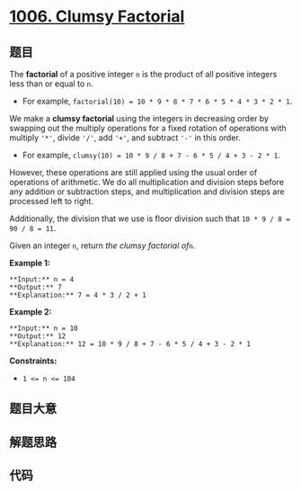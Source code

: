 # [1006. Clumsy Factorial](https://leetcode.com/problems/clumsy-factorial)

## 题目

The **factorial** of a positive integer `n` is the product of all positive
integers less than or equal to `n`.

  * For example, `factorial(10) = 10 * 9 * 8 * 7 * 6 * 5 * 4 * 3 * 2 * 1`.

We make a **clumsy factorial** using the integers in decreasing order by
swapping out the multiply operations for a fixed rotation of operations with
multiply `'*'`, divide `'/'`, add `'+'`, and subtract `'-'` in this order.

  * For example, `clumsy(10) = 10 * 9 / 8 + 7 - 6 * 5 / 4 + 3 - 2 * 1`.

However, these operations are still applied using the usual order of
operations of arithmetic. We do all multiplication and division steps before
any addition or subtraction steps, and multiplication and division steps are
processed left to right.

Additionally, the division that we use is floor division such that `10 * 9 / 8
= 90 / 8 = 11`.

Given an integer `n`, return _the clumsy factorial of_`n`.



**Example 1:**

    
    
    **Input:** n = 4
    **Output:** 7
    **Explanation:** 7 = 4 * 3 / 2 + 1
    

**Example 2:**

    
    
    **Input:** n = 10
    **Output:** 12
    **Explanation:** 12 = 10 * 9 / 8 + 7 - 6 * 5 / 4 + 3 - 2 * 1
    



**Constraints:**

  * `1 <= n <= 104`


## 题目大意

## 解题思路

## 代码

```javascript

```
